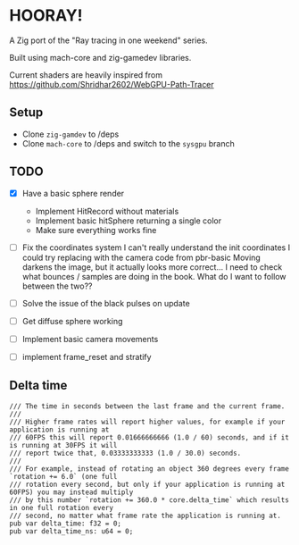 # HOORAY!

A Zig port of the "Ray tracing in one weekend" series.

Built using mach-core and zig-gamedev libraries.

Current shaders are heavily inspired from https://github.com/Shridhar2602/WebGPU-Path-Tracer

## Setup
- Clone `zig-gamdev` to /deps
- Clone `mach-core` to /deps and switch to the `sysgpu` branch


## TODO
- [x] Have a basic sphere render
  - Implement HitRecord without materials
  - Implement basic hitSphere returning a single color
  - Make sure everything works fine
- [ ] Fix the coordinates system
  I can't really understand the init coordinates
  I could try replacing with the camera code from pbr-basic
  Moving darkens the image, but it actually looks more correct...
  I need to check what bounces / samples are doing in the book.
  What do I want to follow between the two??

- [ ] Solve the issue of the black pulses on update
- [ ] Get diffuse sphere working
- [ ] Implement basic camera movements
- [ ] implement frame_reset and stratify

## Delta time
```zig
/// The time in seconds between the last frame and the current frame.
///
/// Higher frame rates will report higher values, for example if your application is running at
/// 60FPS this will report 0.01666666666 (1.0 / 60) seconds, and if it is running at 30FPS it will
/// report twice that, 0.03333333333 (1.0 / 30.0) seconds.
///
/// For example, instead of rotating an object 360 degrees every frame `rotation += 6.0` (one full
/// rotation every second, but only if your application is running at 60FPS) you may instead multiply
/// by this number `rotation += 360.0 * core.delta_time` which results in one full rotation every
/// second, no matter what frame rate the application is running at.
pub var delta_time: f32 = 0;
pub var delta_time_ns: u64 = 0;
```
